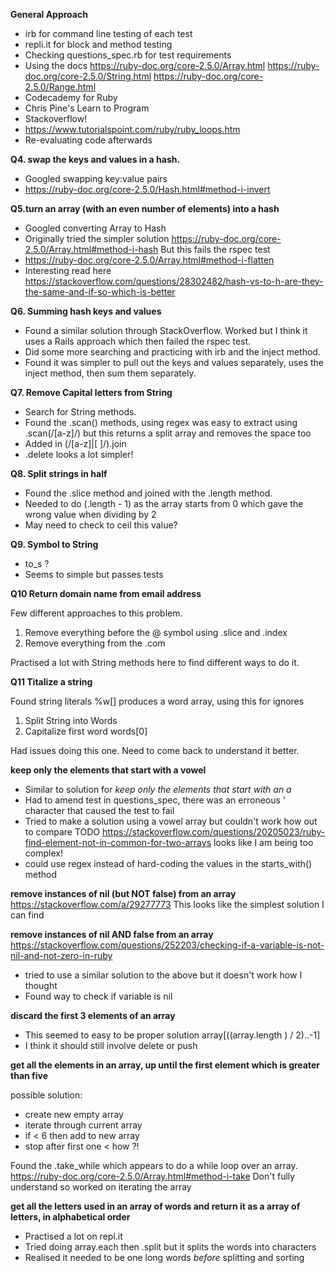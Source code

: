**General Approach**

* irb for command line testing of each test
* repli.it for block and method testing
* Checking questions_spec.rb for test requirements
* Using the docs
https://ruby-doc.org/core-2.5.0/Array.html
https://ruby-doc.org/core-2.5.0/String.html
https://ruby-doc.org/core-2.5.0/Range.html 
* Codecademy for Ruby
* Chris Pine's Learn to Program
* Stackoverflow!
* https://www.tutorialspoint.com/ruby/ruby_loops.htm
* Re-evaluating code afterwards 

**Q4. swap the keys and values in a hash.**
* Googled swapping key:value pairs
* https://ruby-doc.org/core-2.5.0/Hash.html#method-i-invert 

**Q5.turn an array (with an even number of elements) into a hash**
* Googled converting Array to Hash
* Originally tried the simpler solution
https://ruby-doc.org/core-2.5.0/Array.html#method-i-hash 
But this fails the rspec test
* https://ruby-doc.org/core-2.5.0/Array.html#method-i-flatten
* Interesting read here
https://stackoverflow.com/questions/28302482/hash-vs-to-h-are-they-the-same-and-if-so-which-is-better

**Q6. Summing hash keys and values** 

* Found a similar solution through StackOverflow. Worked but I think it uses a Rails approach which then failed the rspec test. 
* Did some more searching and practicing with irb and the inject method. 
* Found it was simpler to pull out the keys and values separately, uses the inject method, then sum them separately. 

**Q7. Remove Capital letters from String**

* Search for String methods.   
* Found the .scan() methods, using regex was easy to extract using .scan(/[a-z]/) but this returns a split array and removes the space too
* Added in (/[a-z]|[ ]/).join 
* .delete looks a lot simpler!

**Q8. Split strings in half**

* Found the .slice method and joined with the .length method. 
* Needed to do (.length - 1) as the array starts from 0  which gave the wrong value when dividing by 2
* May need to check to ceil this value? 

**Q9. Symbol to String**

* to_s ? 
* Seems to simple but passes tests

**Q10 Return domain name from email address**

Few different approaches to this problem.

1. Remove everything before the @ symbol using .slice and .index 
2. Remove everything from the .com

Practised a lot with String methods here to find different ways to do it. 

**Q11 Titalize a string**

Found string literals
%w[] produces a word array, using this for ignores

1. Split String into Words
2. Capitalize first word words[0]

Had issues doing this one. Need to come back to understand it better.

**keep only the elements that start with a vowel**

* Similar to solution for *keep only the elements that start with an a* 
* Had to amend test in questions_spec, there was an erroneous ' character that caused the test to fail
* Tried to make a solution using a vowel array but couldn't work how out to compare TODO https://stackoverflow.com/questions/20205023/ruby-find-element-not-in-common-for-two-arrays looks like I am being too complex! 
* could use regex instead of hard-coding the values in the starts_with() method

**remove instances of nil (but NOT false) from an array** 
https://stackoverflow.com/a/29277773
This looks like the simplest solution I can find

**remove instances of nil AND false from an array**
https://stackoverflow.com/questions/252203/checking-if-a-variable-is-not-nil-and-not-zero-in-ruby
* tried to use a similar solution to the above but it doesn't work how I thought
* Found way to check if variable is nil

**discard the first 3 elements of an array**
* This seemed to easy to be proper solution
array[((array.length ) / 2)..-1]
* I think it should still involve delete or push

**get all the elements in an array, up until the first element which is greater than five**

possible solution: 
* create new empty array
* iterate through current array
* if < 6 then add to new array
* stop after first one < how ?!

Found the .take_while which appears to do a while loop over an array. 
https://ruby-doc.org/core-2.5.0/Array.html#method-i-take
Don't fully understand so worked on iterating the array

**get all the letters used in an array of words and return it as a array of letters, in alphabetical order**
* Practised a lot on repl.it
* Tried doing array.each then .split but it splits the words into characters
* Realised it needed to be one long words *before* splitting and sorting